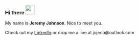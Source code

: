 ### Hi there <img src="https://github.com/sameera-madushan/sameera-madushan/blob/main/images/wave.gif" width="30px">
My name is __Jeremy Johnson__. Nice to meet you.


<link rel="stylesheet" href="https://cdnjs.cloudflare.com/ajax/libs/font-awesome/4.7.0/css/font-awesome.min.css">
Check out my <a href="https://linkedin.com/in/jojech" class="fa fa-linkedin">LinkedIn</a>
or drop me a line at jojech@outlook.com
<!--
**jojech/jojech** is a ✨ _special_ ✨ repository because its `README.md` (this file) appears on your GitHub profile.

Here are some ideas to get you started:

- 🔭 I’m currently working on ...
- 🌱 I’m currently learning ...
- 👯 I’m looking to collaborate on ...
- 🤔 I’m looking for help with ...
- 💬 Ask me about ...
- 📫 How to reach me: ...
- 😄 Pronouns: ...
- ⚡ Fun fact: ...
-->
